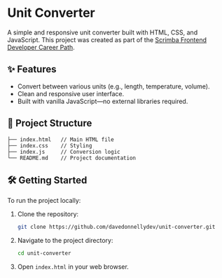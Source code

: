 # Unit Converter

A simple and responsive unit converter built with HTML, CSS, and JavaScript. This project was created as part of the [Scrimba Frontend Developer Career Path](https://scrimba.com/learn/frontend).

## ✨ Features

- Convert between various units (e.g., length, temperature, volume).
- Clean and responsive user interface.
- Built with vanilla JavaScript—no external libraries required.

## 📁 Project Structure



```plaintext
├── index.html   // Main HTML file
├── index.css    // Styling
├── index.js     // Conversion logic
└── README.md    // Project documentation
```



## 🛠️ Getting Started

To run the project locally:

1. Clone the repository:
   ```bash
   git clone https://github.com/davedonnellydev/unit-converter.git
   ```


2. Navigate to the project directory:
   ```bash
   cd unit-converter
   ```


3. Open `index.html` in your web browser.
